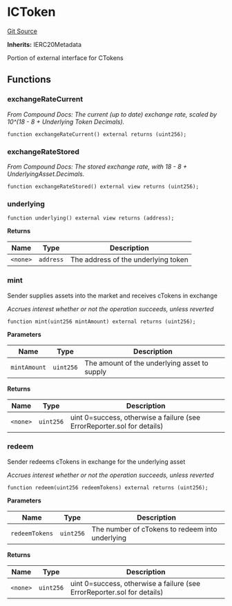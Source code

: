 # ICToken
[Git Source](https://github.com/larrythecucumber321/protocol/blob/0e60393685a4ae7994ac986273cdfa4cf9c069ed/contracts/plugins/assets/compoundv2/ICToken.sol)

**Inherits:**
IERC20Metadata

Portion of external interface for CTokens


## Functions
### exchangeRateCurrent

*From Compound Docs:
The current (up to date) exchange rate, scaled by 10^(18 - 8 + Underlying Token Decimals).*


```solidity
function exchangeRateCurrent() external returns (uint256);
```

### exchangeRateStored

*From Compound Docs: The stored exchange rate, with 18 - 8 + UnderlyingAsset.Decimals.*


```solidity
function exchangeRateStored() external view returns (uint256);
```

### underlying


```solidity
function underlying() external view returns (address);
```
**Returns**

|Name|Type|Description|
|----|----|-----------|
|`<none>`|`address`|The address of the underlying token|


### mint

Sender supplies assets into the market and receives cTokens in exchange

*Accrues interest whether or not the operation succeeds, unless reverted*


```solidity
function mint(uint256 mintAmount) external returns (uint256);
```
**Parameters**

|Name|Type|Description|
|----|----|-----------|
|`mintAmount`|`uint256`|The amount of the underlying asset to supply|

**Returns**

|Name|Type|Description|
|----|----|-----------|
|`<none>`|`uint256`|uint 0=success, otherwise a failure (see ErrorReporter.sol for details)|


### redeem

Sender redeems cTokens in exchange for the underlying asset

*Accrues interest whether or not the operation succeeds, unless reverted*


```solidity
function redeem(uint256 redeemTokens) external returns (uint256);
```
**Parameters**

|Name|Type|Description|
|----|----|-----------|
|`redeemTokens`|`uint256`|The number of cTokens to redeem into underlying|

**Returns**

|Name|Type|Description|
|----|----|-----------|
|`<none>`|`uint256`|uint 0=success, otherwise a failure (see ErrorReporter.sol for details)|



